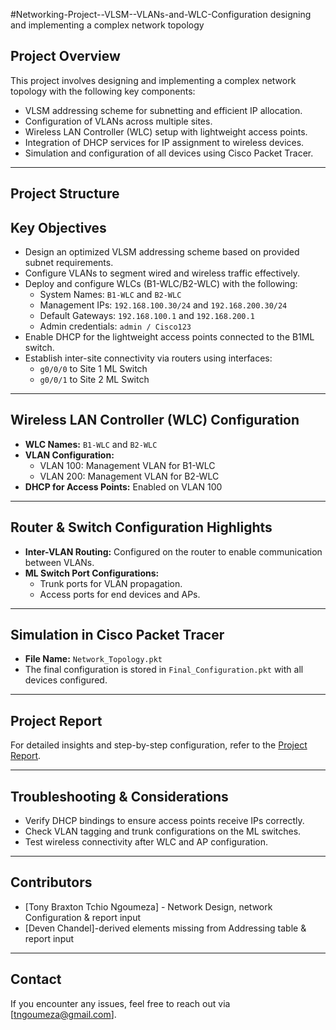 #Networking-Project--VLSM--VLANs-and-WLC-Configuration
 designing and implementing a complex network topology

## Project Overview
This project involves designing and implementing a complex network topology with the following key components:
- VLSM addressing scheme for subnetting and efficient IP allocation.
- Configuration of VLANs across multiple sites.
- Wireless LAN Controller (WLC) setup with lightweight access points.
- Integration of DHCP services for IP assignment to wireless devices.
- Simulation and configuration of all devices using Cisco Packet Tracer.

---

## Project Structure

## Key Objectives
- Design an optimized VLSM addressing scheme based on provided subnet requirements.
- Configure VLANs to segment wired and wireless traffic effectively.
- Deploy and configure WLCs (B1-WLC/B2-WLC) with the following:
  - System Names: `B1-WLC` and `B2-WLC`
  - Management IPs: `192.168.100.30/24` and `192.168.200.30/24`
  - Default Gateways: `192.168.100.1` and `192.168.200.1`
  - Admin credentials: `admin / Cisco123`
- Enable DHCP for the lightweight access points connected to the B1ML switch.
- Establish inter-site connectivity via routers using interfaces:
  - `g0/0/0` to Site 1 ML Switch
  - `g0/0/1` to Site 2 ML Switch

---

## Wireless LAN Controller (WLC) Configuration
- **WLC Names:** `B1-WLC` and `B2-WLC`
- **VLAN Configuration:**
  - VLAN 100: Management VLAN for B1-WLC
  - VLAN 200: Management VLAN for B2-WLC
- **DHCP for Access Points:** Enabled on VLAN 100

---

## Router & Switch Configuration Highlights
- **Inter-VLAN Routing:** Configured on the router to enable communication between VLANs.
- **ML Switch Port Configurations:**
  - Trunk ports for VLAN propagation.
  - Access ports for end devices and APs.

---

## Simulation in Cisco Packet Tracer
- **File Name:** `Network_Topology.pkt`
- The final configuration is stored in `Final_Configuration.pkt` with all devices configured.

---

## Project Report
For detailed insights and step-by-step configuration, refer to the [Project Report](docs/Project_Report.pdf).

---

## Troubleshooting & Considerations
- Verify DHCP bindings to ensure access points receive IPs correctly.
- Check VLAN tagging and trunk configurations on the ML switches.
- Test wireless connectivity after WLC and AP configuration.

---

## Contributors
- [Tony Braxton Tchio Ngoumeza] - Network Design, network Configuration & report input
- [Deven Chandel]-derived elements missing from Addressing table & report input

---

## Contact
If you encounter any issues, feel free to reach out via [tngoumeza@gmail.com].